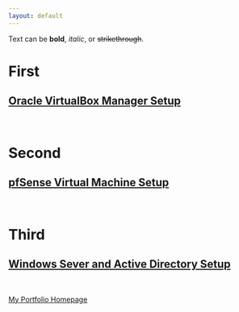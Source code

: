 ```yaml
---
layout: default
---
```


Text can be **bold**, _italic_, or ~~strikethrough~~.

# First

## [Oracle VirtualBox Manager Setup](OVBMSetup.md)

<br>

# Second
## [pfSense Virtual Machine Setup](pfSenseSetup.md)

<br>

# Third
## [Windows Sever and Active Directory Setup](WinSev&ADSetup.md)

<br>

[My Portfolio Homepage](https://brismit25.github.io/)
